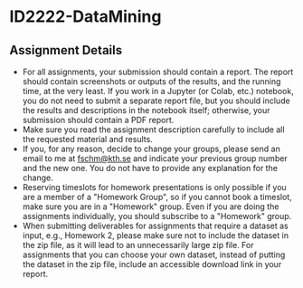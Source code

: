 # ID2222-DataMining

## Assignment Details

- For all assignments, your submission should contain a report. The report should contain screenshots or outputs of the results, and the running time, at the very least. If you work in a Jupyter (or Colab, etc.) notebook, you do not need to submit a separate report file, but you should include the results and descriptions in the notebook itself; otherwise, your submission should contain a PDF report.
- Make sure you read the assignment description carefully to include all the requested material and results.
- If you, for any reason, decide to change your groups, please send an email to me at <fschm@kth.se> and indicate your previous group number and the new one. You do not have to provide any explanation for the change.
- Reserving timeslots for homework presentations is only possible if you are a member of a "Homework Group", so if you cannot book a timeslot, make sure you are in a "Homework" group. Even if you are doing the assignments individually, you should subscribe to a "Homework" group.
- When submitting deliverables for assignments that require a dataset as input, e.g., Homework 2,  please make sure not to include the dataset in the zip file, as it will lead to an unnecessarily large zip file. For assignments that you can choose your own dataset, instead of putting the dataset in the zip file, include an accessible download link in your report.

